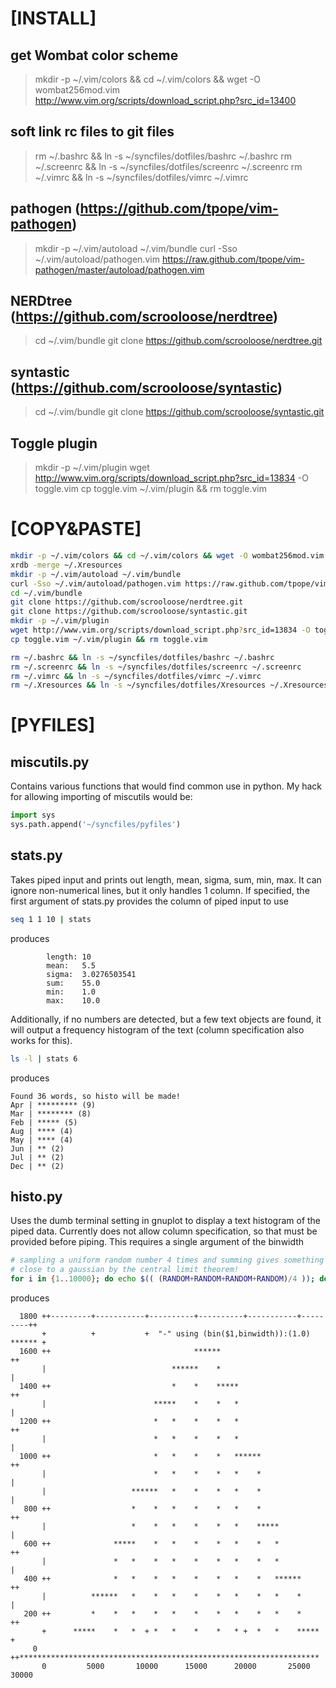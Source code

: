 # [INSTALL]

## get Wombat color scheme
> mkdir -p ~/.vim/colors && cd ~/.vim/colors && wget -O wombat256mod.vim http://www.vim.org/scripts/download_script.php?src_id=13400

## soft link rc files to git files
> rm ~/.bashrc && ln -s ~/syncfiles/dotfiles/bashrc ~/.bashrc
> rm ~/.screenrc && ln -s ~/syncfiles/dotfiles/screenrc ~/.screenrc
> rm ~/.vimrc && ln -s ~/syncfiles/dotfiles/vimrc ~/.vimrc

## pathogen (https://github.com/tpope/vim-pathogen)
> mkdir -p ~/.vim/autoload ~/.vim/bundle
> curl -Sso ~/.vim/autoload/pathogen.vim https://raw.github.com/tpope/vim-pathogen/master/autoload/pathogen.vim

## NERDtree (https://github.com/scrooloose/nerdtree)
> cd ~/.vim/bundle
> git clone https://github.com/scrooloose/nerdtree.git

## syntastic (https://github.com/scrooloose/syntastic)
> cd ~/.vim/bundle
> git clone https://github.com/scrooloose/syntastic.git

## Toggle plugin
> mkdir -p ~/.vim/plugin
> wget http://www.vim.org/scripts/download_script.php?src_id=13834 -O toggle.vim
> cp toggle.vim ~/.vim/plugin && rm toggle.vim

# [COPY&PASTE]
``` bash
mkdir -p ~/.vim/colors && cd ~/.vim/colors && wget -O wombat256mod.vim http://www.vim.org/scripts/download_script.php?src_id=13400
xrdb -merge ~/.Xresources
mkdir -p ~/.vim/autoload ~/.vim/bundle
curl -Sso ~/.vim/autoload/pathogen.vim https://raw.github.com/tpope/vim-pathogen/master/autoload/pathogen.vim
cd ~/.vim/bundle
git clone https://github.com/scrooloose/nerdtree.git
git clone https://github.com/scrooloose/syntastic.git
mkdir -p ~/.vim/plugin
wget http://www.vim.org/scripts/download_script.php?src_id=13834 -O toggle.vim
cp toggle.vim ~/.vim/plugin && rm toggle.vim

rm ~/.bashrc && ln -s ~/syncfiles/dotfiles/bashrc ~/.bashrc
rm ~/.screenrc && ln -s ~/syncfiles/dotfiles/screenrc ~/.screenrc
rm ~/.vimrc && ln -s ~/syncfiles/dotfiles/vimrc ~/.vimrc
rm ~/.Xresources && ln -s ~/syncfiles/dotfiles/Xresources ~/.Xresources
```

# [PYFILES]
## miscutils.py
Contains various functions that would find common use in python. My hack for allowing importing of miscutils would be:
``` python
import sys
sys.path.append('~/syncfiles/pyfiles')
```

## stats.py
Takes piped input and prints out length, mean, sigma, sum, min, max. It can ignore non-numerical lines, but it only handles 1 column. If specified, the first argument of stats.py provides the column of piped input to use
``` bash
seq 1 1 10 | stats
```
produces
```
        length: 10
        mean:   5.5
        sigma:  3.0276503541
        sum:    55.0
        min:    1.0
        max:    10.0
```
Additionally, if no numbers are detected, but a few text objects are found, it will output a frequency histogram of the text (column specification also works for this).
``` bash
ls -l | stats 6
```
produces
```
Found 36 words, so histo will be made!
Apr | ********* (9)
Mar | ******** (8)
Feb | ***** (5)
Aug | **** (4)
May | **** (4)
Jun | ** (2)
Jul | ** (2)
Dec | ** (2)
```

## histo.py
Uses the dumb terminal setting in gnuplot to display a text histogram of the piped data. Currently does not allow column specification, so that must be provided before piping. This requires a single argument of the binwidth

``` bash
# sampling a uniform random number 4 times and summing gives something 
# close to a gaussian by the central limit theorem!
for i in {1..10000}; do echo $(( (RANDOM+RANDOM+RANDOM+RANDOM)/4 )); done | histo 2000
```
produces
```
  1800 ++---------+-----------+----------+----------+-----------+---------++
       +          +           +  "-" using (bin($1,binwidth)):(1.0) ****** +
  1600 ++                                ******                           ++
       |                            ******    *                            |
  1400 ++                           *    *    *****                       ++
       |                        *****    *    *   *                        |
  1200 ++                       *   *    *    *   *                       ++
       |                        *   *    *    *   *                        |
  1000 ++                       *   *    *    *   ******                  ++
       |                        *   *    *    *   *    *                   |
       |                   ******   *    *    *   *    *                   |
   800 ++                  *    *   *    *    *   *    *                  ++
       |                   *    *   *    *    *   *    *****               |
   600 ++              *****    *   *    *    *   *    *   *              ++
       |               *   *    *   *    *    *   *    *   *               |
   400 ++              *   *    *   *    *    *   *    *   ******         ++
       |          ******   *    *   *    *    *   *    *   *    *          |
   200 ++         *    *   *    *   *    *    *   *    *   *    *         ++
       +      *****    *   *  + *   *    *    *   * +  *   *    *****      +
     0 ++*******************************************************************
       0         5000       10000      15000      20000       25000      30000
```
